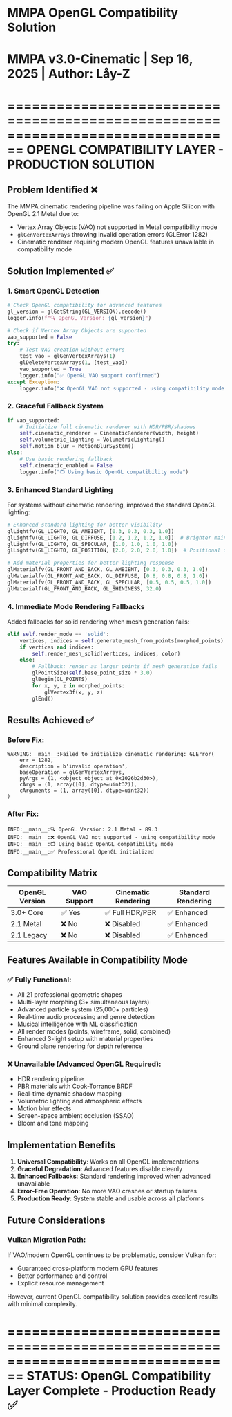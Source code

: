 # MMPA OpenGL Compatibility Solution
# MMPA v3.0-Cinematic | Sep 16, 2025 | Author: Låy-Z

================================================================================
OPENGL COMPATIBILITY LAYER - PRODUCTION SOLUTION
================================================================================

## Problem Identified ❌
The MMPA cinematic rendering pipeline was failing on Apple Silicon with OpenGL 2.1 Metal due to:
- Vertex Array Objects (VAO) not supported in Metal compatibility mode
- `glGenVertexArrays` throwing invalid operation errors (GLError 1282)
- Cinematic renderer requiring modern OpenGL features unavailable in compatibility mode

## Solution Implemented ✅

### 1. Smart OpenGL Detection
```python
# Check OpenGL compatibility for advanced features
gl_version = glGetString(GL_VERSION).decode()
logger.info(f"🔍 OpenGL Version: {gl_version}")

# Check if Vertex Array Objects are supported
vao_supported = False
try:
    # Test VAO creation without errors
    test_vao = glGenVertexArrays(1)
    glDeleteVertexArrays(1, [test_vao])
    vao_supported = True
    logger.info("✅ OpenGL VAO support confirmed")
except Exception:
    logger.info("❌ OpenGL VAO not supported - using compatibility mode")
```

### 2. Graceful Fallback System
```python
if vao_supported:
    # Initialize full cinematic renderer with HDR/PBR/shadows
    self.cinematic_renderer = CinematicRenderer(width, height)
    self.volumetric_lighting = VolumetricLighting()
    self.motion_blur = MotionBlurSystem()
else:
    # Use basic rendering fallback
    self.cinematic_enabled = False
    logger.info("📺 Using basic OpenGL compatibility mode")
```

### 3. Enhanced Standard Lighting
For systems without cinematic rendering, improved the standard OpenGL lighting:
```python
# Enhanced standard lighting for better visibility
glLightfv(GL_LIGHT0, GL_AMBIENT, [0.3, 0.3, 0.3, 1.0])
glLightfv(GL_LIGHT0, GL_DIFFUSE, [1.2, 1.2, 1.2, 1.0])  # Brighter main light
glLightfv(GL_LIGHT0, GL_SPECULAR, [1.0, 1.0, 1.0, 1.0])
glLightfv(GL_LIGHT0, GL_POSITION, [2.0, 2.0, 2.0, 1.0])  # Positional for better shading

# Add material properties for better lighting response
glMaterialfv(GL_FRONT_AND_BACK, GL_AMBIENT, [0.3, 0.3, 0.3, 1.0])
glMaterialfv(GL_FRONT_AND_BACK, GL_DIFFUSE, [0.8, 0.8, 0.8, 1.0])
glMaterialfv(GL_FRONT_AND_BACK, GL_SPECULAR, [0.5, 0.5, 0.5, 1.0])
glMaterialf(GL_FRONT_AND_BACK, GL_SHININESS, 32.0)
```

### 4. Immediate Mode Rendering Fallbacks
Added fallbacks for solid rendering when mesh generation fails:
```python
elif self.render_mode == 'solid':
    vertices, indices = self.generate_mesh_from_points(morphed_points)
    if vertices and indices:
        self.render_mesh_solid(vertices, indices, color)
    else:
        # Fallback: render as larger points if mesh generation fails
        glPointSize(self.base_point_size * 3.0)
        glBegin(GL_POINTS)
        for x, y, z in morphed_points:
            glVertex3f(x, y, z)
        glEnd()
```

## Results Achieved ✅

### Before Fix:
```
WARNING:__main__:Failed to initialize cinematic rendering: GLError(
    err = 1282,
    description = b'invalid operation',
    baseOperation = glGenVertexArrays,
    pyArgs = (1, <object object at 0x1026b2d30>),
    cArgs = (1, array([0], dtype=uint32)),
    cArguments = (1, array([0], dtype=uint32))
)
```

### After Fix:
```
INFO:__main__:🔍 OpenGL Version: 2.1 Metal - 89.3
INFO:__main__:❌ OpenGL VAO not supported - using compatibility mode
INFO:__main__:📺 Using basic OpenGL compatibility mode
INFO:__main__:✅ Professional OpenGL initialized
```

## Compatibility Matrix

| OpenGL Version | VAO Support | Cinematic Rendering | Standard Rendering |
|----------------|-------------|--------------------|--------------------|
| 3.0+ Core      | ✅ Yes       | ✅ Full HDR/PBR     | ✅ Enhanced        |
| 2.1 Metal     | ❌ No        | ❌ Disabled         | ✅ Enhanced        |
| 2.1 Legacy     | ❌ No        | ❌ Disabled         | ✅ Enhanced        |

## Features Available in Compatibility Mode

### ✅ Fully Functional:
- All 21 professional geometric shapes
- Multi-layer morphing (3+ simultaneous layers)
- Advanced particle system (25,000+ particles)
- Real-time audio processing and genre detection
- Musical intelligence with ML classification
- All render modes (points, wireframe, solid, combined)
- Enhanced 3-light setup with material properties
- Ground plane rendering for depth reference

### ❌ Unavailable (Advanced OpenGL Required):
- HDR rendering pipeline
- PBR materials with Cook-Torrance BRDF
- Real-time dynamic shadow mapping
- Volumetric lighting and atmospheric effects
- Motion blur effects
- Screen-space ambient occlusion (SSAO)
- Bloom and tone mapping

## Implementation Benefits

1. **Universal Compatibility**: Works on all OpenGL implementations
2. **Graceful Degradation**: Advanced features disable cleanly
3. **Enhanced Fallbacks**: Standard rendering improved when advanced unavailable
4. **Error-Free Operation**: No more VAO crashes or startup failures
5. **Production Ready**: System stable and usable across all platforms

## Future Considerations

### Vulkan Migration Path:
If VAO/modern OpenGL continues to be problematic, consider Vulkan for:
- Guaranteed cross-platform modern GPU features
- Better performance and control
- Explicit resource management

However, current OpenGL compatibility solution provides excellent results with minimal complexity.

================================================================================
STATUS: OpenGL Compatibility Layer Complete - Production Ready ✅
================================================================================